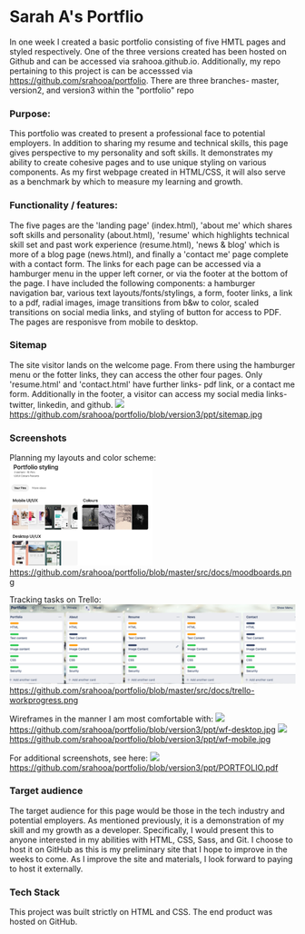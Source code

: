 # Sarah A's Portflio

In one week I created a basic portfolio consisting of five HMTL pages and styled respectively. One of the three versions created has been hosted on Github and can be accessed via srahooa.github.io. Additionally, my repo pertaining to this project is can be accesssed via https://github.com/srahooa/portfolio. There are three branches- master, version2, and version3 within the "portfolio" repo

### Purpose: 
This portfolio was created to present a professional face to potential employers. In addition to sharing my resume and technical skills, this page gives perspective to my personality and soft skills. It demonstrates my ability to create cohesive pages and to use unique styling on various components. As my first webpage created in HTML/CSS, it will also serve as a benchmark by which to measure my learning and growth.

### Functionality / features:
The five pages are the 'landing page' (index.html), 'about me' which shares soft skills and personality (about.html), 'resume' which highlights technical skill set and past work experience (resume.html), 'news & blog' which is more of a blog page (news.html), and finally a 'contact me' page complete with a contact form. The links for each page can be accessed via a hamburger menu in the upper left corner, or via the footer at the bottom of the page. I have included the following components: a hamburger navigation bar, various text layouts/fonts/stylings, a form, footer links, a link to a pdf, radial images, image transitions from b&w to color, scaled transitions on social media links, and styling of button for access to PDF. The pages are responisve from mobile to desktop.

### Sitemap
The site visitor lands on the welcome page. From there using the hamburger menu or the fotter links, they can access the other four pages. Only 'resume.html' and 'contact.html' have further links- pdf link, or a contact me form. Additionally in the footer, a visitor can access my social media links- twitter, linkedin, and github. 
<img src="../version3/ppt/sitemap.jpg" width="50%">
https://github.com/srahooa/portfolio/blob/version3/ppt/sitemap.jpg

### Screenshots
Planning my layouts and color scheme: 
<img src="/src/docs/moodboards.png" width="50%">
https://github.com/srahooa/portfolio/blob/master/src/docs/moodboards.png

Tracking tasks on Trello:
<img src="src/docs/trello-workprogress.png">
https://github.com/srahooa/portfolio/blob/master/src/docs/trello-workprogress.png

Wireframes in the manner I am most comfortable with: 
<img src="../version3/ppt/wf-desktop.jpg" width="50%">
https://github.com/srahooa/portfolio/blob/version3/ppt/wf-desktop.jpg
<img src="../version3/ppt/wf-mobile.jpg" width="50%">
https://github.com/srahooa/portfolio/blob/version3/ppt/wf-mobile.jpg

For additional screenshots, see here:
<img src="../version3/ppt/PORTFOLIO.pdf" width="50%">
https://github.com/srahooa/portfolio/blob/version3/ppt/PORTFOLIO.pdf

### Target audience
The target audience for this page would be those in the tech industry and potential employers. As mentioned previously, it is a demonstration of my skill and my growth as a developer. Specifically, I would present this to anyone interested in my abilities with HTML, CSS, Sass, and Git. I choose to host it on GitHub as this is my preliminary site that I hope to improve in the weeks to come. As I improve the site and materials, I look forward to paying to host it externally.  

### Tech Stack
This project was built strictly on HTML and CSS. The end product was hosted on GitHub. 

